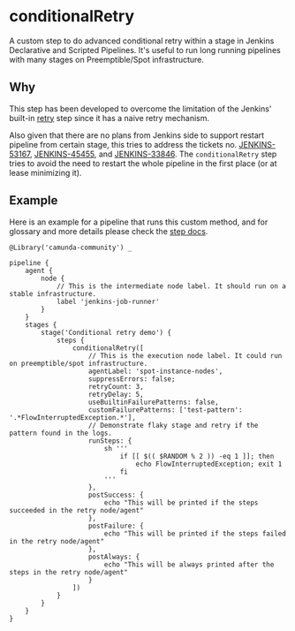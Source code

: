# conditionalRetry

A custom step to do advanced conditional retry within a stage in Jenkins Declarative and Scripted Pipelines.
It's useful to run long running pipelines with many stages on Preemptible/Spot infrastructure.

## Why

This step has been developed to overcome the limitation of the Jenkins' built-in
[retry](https://www.jenkins.io/doc/pipeline/steps/workflow-basic-steps/#retry-retry-the-body-up-to-n-times) step 
since it has a naive retry mechanism.

Also given that there are no plans from Jenkins side to support restart pipeline from certain stage, 
this tries to address the tickets no.
[JENKINS-53167](https://issues.jenkins.io/browse/JENKINS-53167),
[JENKINS-45455](https://issues.jenkins.io/browse/JENKINS-45455),
and [JENKINS-33846](https://issues.jenkins.io/browse/JENKINS-33846).
The `conditionalRetry` step tries to avoid the need to restart the whole pipeline in the first place
(or at lease minimizing it).

## Example

Here is an example for a pipeline that runs this custom method,
and for glossary and more details please check the [step docs](../vars/conditionalRetry.groovy).  

```
@Library('camunda-community') _

pipeline {
    agent {
        node {
            // This is the intermediate node label. It should run on a stable infrastructure. 
            label 'jenkins-job-runner'
        }
    }
    stages {
        stage('Conditional retry demo') {
            steps {
                conditionalRetry([
                    // This is the execution node label. It could run on preemptible/spot infrastructure. 
                    agentLabel: 'spot-instance-nodes',
                    suppressErrors: false;
                    retryCount: 3,
                    retryDelay: 5,
                    useBuiltinFailurePatterns: false,
                    customFailurePatterns: ['test-pattern': '.*FlowInterruptedException.*'],
                    // Demonstrate flaky stage and retry if the pattern found in the logs.
                    runSteps: {
                        sh '''
                            if [[ $(( $RANDOM % 2 )) -eq 1 ]]; then
                                echo FlowInterruptedException; exit 1
                            fi
                        '''
                    },
                    postSuccess: {
                        echo "This will be printed if the steps succeeded in the retry node/agent"
                    },
                    postFailure: {
                        echo "This will be printed if the steps failed in the retry node/agent"
                    },
                    postAlways: {
                        echo "This will be always printed after the steps in the retry node/agent"
                    }
                ])
            }
        }
    }
}
```
